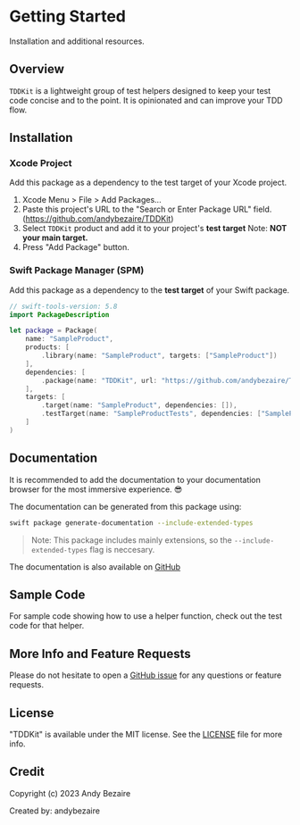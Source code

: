 # Getting Started

Installation and additional resources.

## Overview

``TDDKit`` is a lightweight group of test helpers designed to keep 
your test code concise and to the point. 
It is opinionated and can improve your TDD flow.


## Installation

### Xcode Project
 
Add this package as a dependency to the test target of your Xcode project.

1. Xcode Menu > File > Add Packages...
1. Paste this project's URL to the "Search or Enter Package URL" field. (https://github.com/andybezaire/TDDKit)
1. Select `TDDKit` product and add it to your project's **test target** Note: **NOT your main target.**
1. Press "Add Package" button.

### Swift Package Manager (SPM)

Add this package as a dependency to the **test target** of your Swift package. 

```swift
// swift-tools-version: 5.8
import PackageDescription

let package = Package(
    name: "SampleProduct",
    products: [
        .library(name: "SampleProduct", targets: ["SampleProduct"])
    ],
    dependencies: [
        .package(name: "TDDKit", url: "https://github.com/andybezaire/TDDKit.git", from: "1.0.0")
    ],
    targets: [
        .target(name: "SampleProduct", dependencies: []),
        .testTarget(name: "SampleProductTests", dependencies: ["SampleProduct", "TDDKit"])
    ]
)
```

## Documentation

It is recommended to add the documentation to your documentation browser
for the most immersive experience. 😎

The documentation can be generated from this package using: 

```bash
swift package generate-documentation --include-extended-types
```

> Note: This package includes mainly extensions,
> so the `--include-extended-types` flag is neccesary.

The documentation is also available on [GitHub](https://andybezaire.github.io/documentation/TDDKit)

## Sample Code

For sample code showing how to use a helper function, check out the test code for that helper. 


## More Info and Feature Requests

Please do not hesitate to open a [GitHub issue](https://github.com/andybezaire/TDDKit/issues) 
for any questions or feature requests.  


## License

"TDDKit" is available under the MIT license. 
See the [LICENSE](https://github.com/andybezaire/TDDKit/blob/main/LICENSE) file for more info.


## Credit

Copyright (c) 2023 Andy Bezaire

Created by: andybezaire
